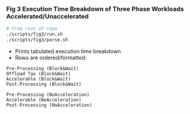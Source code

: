 ### Fig 3 Execution Time Breakdown of Three Phase Workloads Accelerated/Unaccelerated

```sh
# from root of repo
./scripts/fig3/run.sh
./scripts/fig3/parse.sh
```

* Prints tabulated execution time breakdown
* Rows are ordered/formatted:

```
Pre-Processing (Block&Wait)
Offload Tax (Block&Wait)
Accelerable (Block&Wait)
Post-Processing (Block&Wait)

Pre-Processing (NoAcceleration)
Accelerable (NoAcceleration)
Post-Processing (NoAcceleration)
```